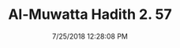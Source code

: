 ---
title        : "Al-Muwatta Hadith 2. 57"
date         : 7/25/2018 12:28:08 PM
draft        : false
type         : "hadith"
layout       : "hadith"
BookCode     : "AMH"
VolumeNumber : "2"
HadithNumber : "57"
categories  :  ["Purity - Wudu on Account of Prostatic Fluid"]
---